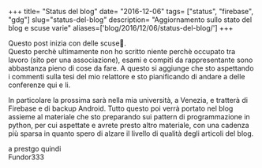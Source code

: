 +++
title= "Status del blog"
date= "2016-12-06"
tags= ["status", "firebase", "gdg"]
slug="status-del-blog"
description= "Aggiornamento sullo stato del blog e scuse varie"
aliases=['blog/2016/12/06/status-del-blog/']
+++

Questo post inizia con delle scuse🙇.\
Questo perchè ultimamente non ho scritto niente perchè occupato tra
lavoro (sito per una associazione), esami e compiti da rappresentante
sono abbastanza pieno di cose da fare. A questo si aggiunge che sto
aspettando i commenti sulla tesi del mio relattore e sto pianificando di
andare a delle conferenze qui e li.

<!--more-->

In particolare la prossima sarà nella mia università, a Venezia, e
tratterà di Firebase e di backup Android. Tutto questo poi verrà portato
nel blog assieme al materiale che sto preparando sui pattern di
programmazione in python, per cui aspettate e avrete presto altro
materiale, con una cadenza più sparsa in quanto spero di alzare il
livello di qualità degli articoli del blog.

a prestgo quindi\
Fundor333
